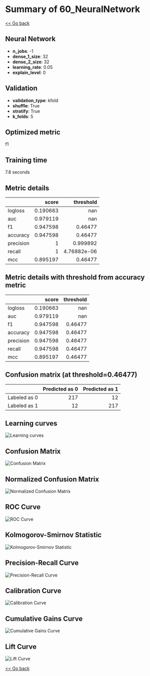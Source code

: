 # Summary of 60_NeuralNetwork

[<< Go back](../README.md)


## Neural Network
- **n_jobs**: -1
- **dense_1_size**: 32
- **dense_2_size**: 32
- **learning_rate**: 0.05
- **explain_level**: 0

## Validation
 - **validation_type**: kfold
 - **shuffle**: True
 - **stratify**: True
 - **k_folds**: 5

## Optimized metric
f1

## Training time

7.8 seconds

## Metric details
|           |    score |     threshold |
|:----------|---------:|--------------:|
| logloss   | 0.190663 | nan           |
| auc       | 0.979119 | nan           |
| f1        | 0.947598 |   0.46477     |
| accuracy  | 0.947598 |   0.46477     |
| precision | 1        |   0.999892    |
| recall    | 1        |   4.76882e-06 |
| mcc       | 0.895197 |   0.46477     |


## Metric details with threshold from accuracy metric
|           |    score |   threshold |
|:----------|---------:|------------:|
| logloss   | 0.190663 |   nan       |
| auc       | 0.979119 |   nan       |
| f1        | 0.947598 |     0.46477 |
| accuracy  | 0.947598 |     0.46477 |
| precision | 0.947598 |     0.46477 |
| recall    | 0.947598 |     0.46477 |
| mcc       | 0.895197 |     0.46477 |


## Confusion matrix (at threshold=0.46477)
|              |   Predicted as 0 |   Predicted as 1 |
|:-------------|-----------------:|-----------------:|
| Labeled as 0 |              217 |               12 |
| Labeled as 1 |               12 |              217 |

## Learning curves
![Learning curves](learning_curves.png)
## Confusion Matrix

![Confusion Matrix](confusion_matrix.png)


## Normalized Confusion Matrix

![Normalized Confusion Matrix](confusion_matrix_normalized.png)


## ROC Curve

![ROC Curve](roc_curve.png)


## Kolmogorov-Smirnov Statistic

![Kolmogorov-Smirnov Statistic](ks_statistic.png)


## Precision-Recall Curve

![Precision-Recall Curve](precision_recall_curve.png)


## Calibration Curve

![Calibration Curve](calibration_curve_curve.png)


## Cumulative Gains Curve

![Cumulative Gains Curve](cumulative_gains_curve.png)


## Lift Curve

![Lift Curve](lift_curve.png)



[<< Go back](../README.md)
